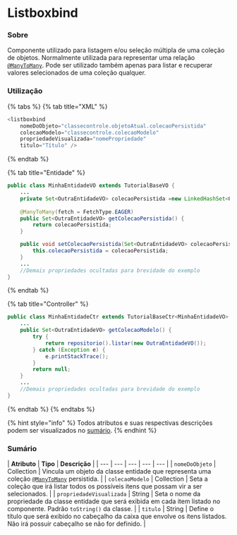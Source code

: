 # Listboxbind

### Sobre

Componente utilizado para listagem e/ou seleção múltipla de uma coleção de objetos. Normalmente utilizada para representar uma relação [`@ManyToMany`](https://docs.oracle.com/javaee/7/api/javax/persistence/ManyToMany.html). Pode ser utilizado também apenas para listar e recuperar valores selecionados de uma coleção qualquer.

### Utilização

{% tabs %}
{% tab title="XML" %}
```java
<listboxbind
	nomeDoObjeto="classecontrole.objetoAtual.colecaoPersistida"
	colecaoModelo="classecontrole.colecaoModelo"
	propriedadeVisualizada="nomePropriedade"
	titulo="Título" /> 
```
{% endtab %}

{% tab title="Entidade" %}
```java
public class MinhaEntidadeVO extends TutorialBaseVO {
	...
	private Set<OutraEntidadeVO> colecaoPersistida =new LinkedHashSet<OutraEntidadeVO>();
	
	@ManyToMany(fetch = FetchType.EAGER)
	public Set<OutraEntidadeVO> getColecaoPersistida() {
		return colecaoPersistida;
	}

	public void setColecaoPersistida(Set<OutraEntidadeVO> colecaoPersistida) {
		this.colecaoPersistida = colecaoPersistida;
	}
	...
	//Demais propriedades ocultadas para brevidade do exemplo
}
```
{% endtab %}

{% tab title="Controller" %}
```java
public class MinhaEntidadeCtr extends TutorialBaseCtr<MinhaEntidadeVO> {
	...
	public Set<OutraEntidadeVO> getColecaoModelo() {
		try {
			return repositorio().listar(new OutraEntidadeVO());
		} catch (Exception e) {
			e.printStackTrace();
		}
		return null;
	}
	...
	//Demais propriedades ocultadas para brevidade do exemplo
}
```
{% endtab %}
{% endtabs %}

{% hint style="info" %}
Todos atributos e suas respectivas descrições podem ser visualizados no [sumário](listboxbind.md#sumario).
{% endhint %}

### Sumário

| **Atributo** | **Tipo** | **Descrição** |
| --- | --- | --- | --- | --- |
|  `nomeDoObjeto` | Collection | Vincula um objeto da classe entidade que representa uma coleção  [`@ManyToMany`](https://docs.oracle.com/javaee/7/api/javax/persistence/ManyToMany.html) persistida.  |
| `colecaoModelo` | Collection | Seta a coleção que irá listar todos os possíveis itens que possam vir a ser selecionados. |
| `propriedadeVisualizada` | String | Seta o nome da propriedade da classe entidade que será exibida em cada item listado no componente. Padrão `toString()` da classe. |
| `titulo` | String | Define o título que será exibido no cabeçalho da caixa que envolve os itens listados. Não irá possuir cabeçalho se não for definido. |



